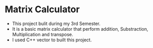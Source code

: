 # Matrix Calculator
- This project bulit during my 3rd Semester.
- It is a basic matrix calculator that perform addition, Substraction, Multiplication and transpose.
- I used C++ vector to built this project.


